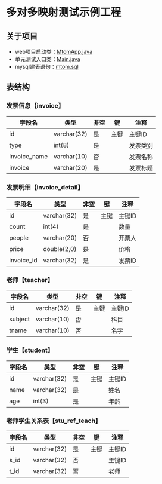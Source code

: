 # 多对多映射测试示例工程

## 关于项目

- web项目启动类：[MtomApp.java](/mtom-web/src/main/java/com/post/m2m/MtomApp.java)
- 单元测试入口类：[Main.java](/mtom-web/src/test/java/com/post/m2m/Main.java)
- mysql建表语句：[mtom.sql](/mtom-web/src/test/resources/DB/mtom.sql)

## 表结构

### 发票信息【invoice】
|字段名 | 类型 | 非空 | 键 | 注释 |
|------ | ---- | --- | --- | ---- |
| id | varchar(32) | 是 | 主键 | 主键ID |
| type | int(8) | 是 |  | 发票类别 |
| invoice_name | varchar(10) |  否  |  | 发票名称 |
| invoice | varchar(20) | 是 |  | 发票标题 |

### 发票明细【invoice_detail】
|字段名 | 类型 | 非空 | 键 | 注释 |
|------ | ---- | --- | --- | ---- |
| id | varchar(32) | 是 | 主键 | 主键ID |
| count | int(4) | 是 |  | 数量 |
| people | varchar(20) |  否  |  | 开票人 |
| price | double(2,0) | 是 |  | 价格 |
| invoice_id | varchar(32) | 是 |  | 发票ID |

### 老师【teacher】
|字段名 | 类型 | 非空 | 键 | 注释 |
|------ | ---- | --- | --- | ---- |
| id | varchar(32) | 是 | 主键 | 主键ID |
| subject | varchar(10) |  否  |  | 科目 |
| tname | varchar(10) |  否  |  | 名字 |

### 学生【student】
|字段名 | 类型 | 非空 | 键 | 注释 |
|------ | ---- | --- | --- | ---- |
| id | varchar(32) | 是 | 主键 | 主键ID |
| name | varchar(32) | 是 |  | 姓名 |
| age | int(3) | 是 |  | 年龄 |

### 老师学生关系表【stu_ref_teach】
|字段名 | 类型 | 非空 | 键 | 注释 |
|------ | ---- | --- | --- | ---- |
| id | varchar(32) | 是 | 主键 | 主键ID |
| s_id | varchar(32) |  否  |  | 主键ID |
| t_id | varchar(32) |  否  |  | 老师 |
